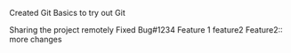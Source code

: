 Created Git Basics to try out Git

Sharing the project remotely
Fixed Bug#1234
Feature 1
feature2
Feature2:: more changes
